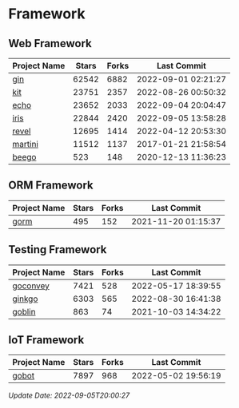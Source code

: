 # Framework

## Web Framework
| Project Name | Stars | Forks | Last Commit |
| ------------ | ----- | ----- | ----------- |
| [gin](https://github.com/gin-gonic/gin) | 62542 | 6882 | 2022-09-01 02:21:27 |
| [kit](https://github.com/go-kit/kit) | 23751 | 2357 | 2022-08-26 00:50:32 |
| [echo](https://github.com/labstack/echo) | 23652 | 2033 | 2022-09-04 20:04:47 |
| [iris](https://github.com/kataras/iris) | 22844 | 2420 | 2022-09-05 13:58:28 |
| [revel](https://github.com/revel/revel) | 12695 | 1414 | 2022-04-12 20:53:30 |
| [martini](https://github.com/go-martini/martini) | 11512 | 1137 | 2017-01-21 21:58:54 |
| [beego](https://github.com/astaxie/beego) | 523 | 148 | 2020-12-13 11:36:23 |

## ORM Framework
| Project Name | Stars | Forks | Last Commit |
| ------------ | ----- | ----- | ----------- |
| [gorm](https://github.com/jinzhu/gorm) | 495 | 152 | 2021-11-20 01:15:37 |

## Testing Framework
| Project Name | Stars | Forks | Last Commit |
| ------------ | ----- | ----- | ----------- |
| [goconvey](https://github.com/smartystreets/goconvey) | 7421 | 528 | 2022-05-17 18:39:55 |
| [ginkgo](https://github.com/onsi/ginkgo) | 6303 | 565 | 2022-08-30 16:41:38 |
| [goblin](https://github.com/franela/goblin) | 863 | 74 | 2021-10-03 14:34:22 |

## IoT Framework
| Project Name | Stars | Forks | Last Commit |
| ------------ | ----- | ----- | ----------- |
| [gobot](https://github.com/hybridgroup/gobot) | 7897 | 968 | 2022-05-02 19:56:19 |

*Update Date: 2022-09-05T20:00:27*